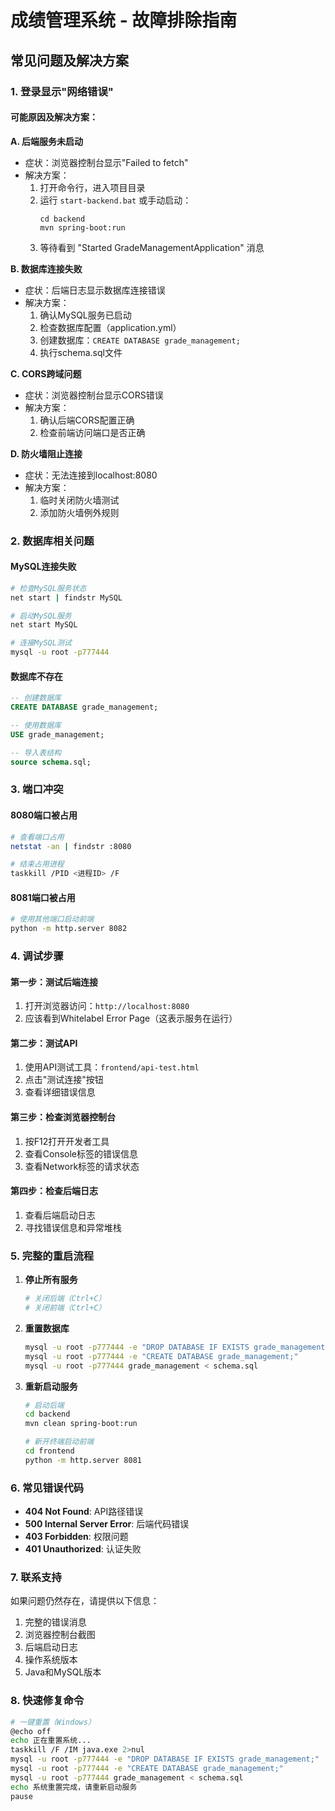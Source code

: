 
# 成绩管理系统 - 故障排除指南

## 常见问题及解决方案

### 1. 登录显示"网络错误"

#### 可能原因及解决方案：

**A. 后端服务未启动**
- 症状：浏览器控制台显示"Failed to fetch"
- 解决方案：
  1. 打开命令行，进入项目目录
  2. 运行 `start-backend.bat` 或手动启动：
     ```
     cd backend
     mvn spring-boot:run
     ```
  3. 等待看到 "Started GradeManagementApplication" 消息

**B. 数据库连接失败**
- 症状：后端日志显示数据库连接错误
- 解决方案：
  1. 确认MySQL服务已启动
  2. 检查数据库配置（application.yml）
  3. 创建数据库：`CREATE DATABASE grade_management;`
  4. 执行schema.sql文件

**C. CORS跨域问题**
- 症状：浏览器控制台显示CORS错误
- 解决方案：
  1. 确认后端CORS配置正确
  2. 检查前端访问端口是否正确

**D. 防火墙阻止连接**
- 症状：无法连接到localhost:8080
- 解决方案：
  1. 临时关闭防火墙测试
  2. 添加防火墙例外规则

### 2. 数据库相关问题

#### MySQL连接失败
```bash
# 检查MySQL服务状态
net start | findstr MySQL

# 启动MySQL服务
net start MySQL

# 连接MySQL测试
mysql -u root -p777444
```

#### 数据库不存在
```sql
-- 创建数据库
CREATE DATABASE grade_management;

-- 使用数据库
USE grade_management;

-- 导入表结构
source schema.sql;
```

### 3. 端口冲突

#### 8080端口被占用
```bash
# 查看端口占用
netstat -an | findstr :8080

# 结束占用进程
taskkill /PID <进程ID> /F
```

#### 8081端口被占用
```bash
# 使用其他端口启动前端
python -m http.server 8082
```

### 4. 调试步骤

#### 第一步：测试后端连接
1. 打开浏览器访问：`http://localhost:8080`
2. 应该看到Whitelabel Error Page（这表示服务在运行）

#### 第二步：测试API
1. 使用API测试工具：`frontend/api-test.html`
2. 点击"测试连接"按钮
3. 查看详细错误信息

#### 第三步：检查浏览器控制台
1. 按F12打开开发者工具
2. 查看Console标签的错误信息
3. 查看Network标签的请求状态

#### 第四步：检查后端日志
1. 查看后端启动日志
2. 寻找错误信息和异常堆栈

### 5. 完整的重启流程

1. **停止所有服务**
   ```bash
   # 关闭后端（Ctrl+C）
   # 关闭前端（Ctrl+C）
   ```

2. **重置数据库**
   ```bash
   mysql -u root -p777444 -e "DROP DATABASE IF EXISTS grade_management;"
   mysql -u root -p777444 -e "CREATE DATABASE grade_management;"
   mysql -u root -p777444 grade_management < schema.sql
   ```

3. **重新启动服务**
   ```bash
   # 启动后端
   cd backend
   mvn clean spring-boot:run
   
   # 新开终端启动前端
   cd frontend
   python -m http.server 8081
   ```

### 6. 常见错误代码

- **404 Not Found**: API路径错误
- **500 Internal Server Error**: 后端代码错误
- **403 Forbidden**: 权限问题
- **401 Unauthorized**: 认证失败

### 7. 联系支持

如果问题仍然存在，请提供以下信息：
1. 完整的错误消息
2. 浏览器控制台截图
3. 后端启动日志
4. 操作系统版本
5. Java和MySQL版本

### 8. 快速修复命令

```bash
# 一键重置（Windows）
@echo off
echo 正在重置系统...
taskkill /F /IM java.exe 2>nul
mysql -u root -p777444 -e "DROP DATABASE IF EXISTS grade_management;"
mysql -u root -p777444 -e "CREATE DATABASE grade_management;"
mysql -u root -p777444 grade_management < schema.sql
echo 系统重置完成，请重新启动服务
pause
```